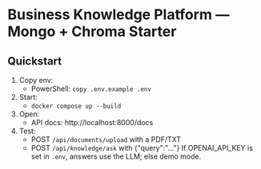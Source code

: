 ﻿# Business Knowledge Platform — Mongo + Chroma Starter
## Quickstart
1) Copy env:
   - PowerShell: `copy .env.example .env`
2) Start:
   - `docker compose up --build`
3) Open:
   - API docs: http://localhost:8000/docs
4) Test:
   - POST `/api/documents/upload` with a PDF/TXT
   - POST `/api/knowledge/ask` with {"query":"..."}
If OPENAI_API_KEY is set in `.env`, answers use the LLM; else demo mode.
